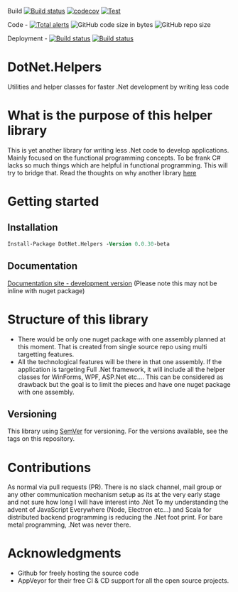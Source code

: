 Build
[![Build status](https://ci.appveyor.com/api/projects/status/ry2o7n3as7j0axp8?svg=true)](https://ci.appveyor.com/project/joymon/dotnet-helpers) [![codecov](https://codecov.io/gh/joymon/dotnet-helpers/branch/master/graph/badge.svg)](https://codecov.io/gh/joymon/dotnet-helpers) [![Test](https://img.shields.io/appveyor/tests/joymon/dotnet-helpers.svg)](https://ci.appveyor.com/project/joymon/dotnet-helpers)

Code - [![Total alerts](https://img.shields.io/lgtm/alerts/g/joymon/dotnet-helpers.svg?logo=lgtm&logoWidth=18)](https://lgtm.com/projects/g/joymon/dotnet-helpers/alerts/)
![GitHub code size in bytes](https://img.shields.io/github/languages/code-size/joymon/dotnet-helpers)
![GitHub repo size](https://img.shields.io/github/repo-size/joymon/dotnet-helpers)

Deployment - 
[![Build status](https://img.shields.io/nuget/v/DotNet.Helpers.svg)](https://www.nuget.org/packages/DotNet.Helpers) [![Build status](https://img.shields.io/nuget/dt/DotNet.Helpers.svg)](https://www.nuget.org/packages/DotNet.Helpers) 

# DotNet.Helpers
Utilities and helper classes for faster .Net development by writing less code

# What is the purpose of this helper library
This is yet another library for writing less .Net code to develop applications. Mainly focused on the functional programming concepts. To be frank C# lacks so much things which are helpful in functional programming. This will try to bridge that.
Read the thoughts on why another library [here](why-library.md)
# Getting started

## Installation
```ps
Install-Package DotNet.Helpers -Version 0.0.30-beta
```

## Documentation

[Documentation site - development version](https://joymon.github.io/dotnet-helpers) (Please note this may not be inline with nuget package)

# Structure of this library

- There would be only one nuget package with one assembly planned at this moment. That is created from single source repo using multi targetting features.
- All the technological features will be there in that one assembly. If the application is targeting Full .Net framework, it will include all the helper classes for WinForms, WPF, ASP.Net etc.... This can be considered as drawback but the goal is to limit the pieces and have one nuget package with one assembly.

## Versioning
This library using [SemVer](https://semver.org/) for versioning. For the versions available, see the tags on this repository.

# Contributions

As normal via pull requests (PR). There is no slack channel, mail group or any other communication mechanism setup as its at the very early stage and not sure how long I will have interest into .Net
To my understanding the advent of JavaScript Everywhere (Node, Electron etc...) and Scala for distributed backend programming is reducing the .Net foot print. For bare metal programming, .Net was never there.

# Acknowledgments
- Github for freely hosting the source code
- AppVeyor for their free CI & CD support for all the open source projects.
